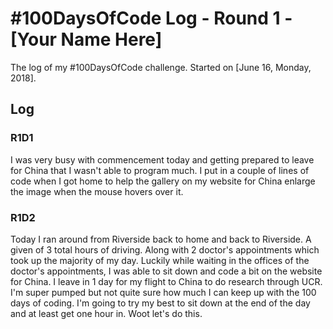 # #100DaysOfCode Log - Round 1 - [Your Name Here]

The log of my #100DaysOfCode challenge. Started on [June 16, Monday, 2018].

## Log

### R1D1
I was very busy with commencement today and getting prepared to leave for China that I wasn't able to program much. I put in a couple of lines of code when I got home to help the gallery on my website for China enlarge the image when the mouse hovers over it.

### R1D2
Today I ran around from Riverside back to home and back to Riverside. A given of 3 total hours of driving. Along with 2 doctor's appointments which took up the majority of my day. Luckily while waiting in the offices of the doctor's appointments, I was able to sit down and code a bit on the website for China. I leave in 1 day for my flight to China to do research through UCR. I'm super pumped but not quite sure how much I can keep up with the 100 days of coding. I'm going to try my best to sit down at the end of the day and at least get one hour in. Woot let's do this.

